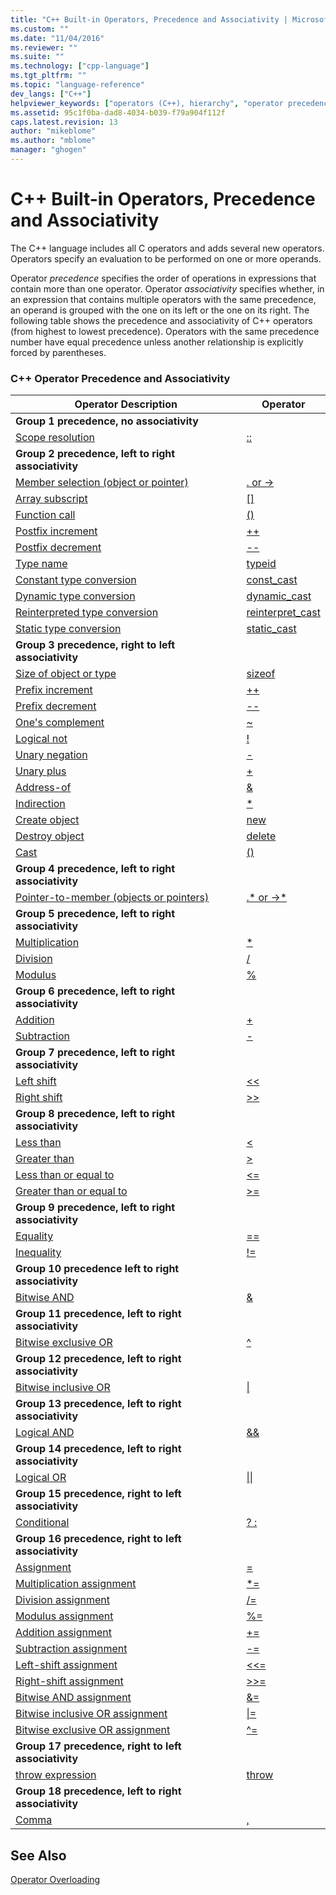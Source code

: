 ```yaml
---
title: "C++ Built-in Operators, Precedence and Associativity | Microsoft Docs"
ms.custom: ""
ms.date: "11/04/2016"
ms.reviewer: ""
ms.suite: ""
ms.technology: ["cpp-language"]
ms.tgt_pltfrm: ""
ms.topic: "language-reference"
dev_langs: ["C++"]
helpviewer_keywords: ["operators (C++), hierarchy", "operator precedence", "precedence, operators", "operators (C++), associativity", "multiple operators [C++]", "associativity of operators [C++]", "operators [C++], precedence", "evaluation order", "hierarchy, operator"]
ms.assetid: 95c1f0ba-dad8-4034-b039-f79a904f112f
caps.latest.revision: 13
author: "mikeblome"
ms.author: "mblome"
manager: "ghogen"
---
```

# C++ Built-in Operators, Precedence and Associativity

The C++ language includes all C operators and adds several new operators. Operators specify an evaluation to be performed on one or more operands.

Operator *precedence* specifies the order of operations in expressions that contain more than one operator. Operator *associativity* specifies whether, in an expression that contains multiple operators with the same precedence, an operand is grouped with the one on its left or the one on its right. The following table shows the precedence and associativity of C++ operators (from highest to lowest precedence). Operators with the same precedence number have equal precedence unless another relationship is explicitly forced by parentheses.

### C++ Operator Precedence and Associativity

|Operator Description|Operator|
|--------------------------|--------------|
|**Group 1 precedence, no associativity**|
|[Scope resolution](../cpp/scope-resolution-operator.md)|[::](../cpp/scope-resolution-operator.md)|
|**Group 2 precedence, left to right associativity**|
|[Member selection (object or pointer)](../cpp/member-access-operators-dot-and.md)|[. or ->](../cpp/member-access-operators-dot-and.md)|
|[Array subscript](../cpp/subscript-operator.md)|[&#91;&#93;](../cpp/subscript-operator.md)|
|[Function call](../cpp/function-call-operator-parens.md)|[()](../cpp/function-call-operator-parens.md)|
|[Postfix increment](../cpp/postfix-increment-and-decrement-operators-increment-and-decrement.md)|[++](../cpp/postfix-increment-and-decrement-operators-increment-and-decrement.md)|
|[Postfix decrement](../cpp/postfix-increment-and-decrement-operators-increment-and-decrement.md)|[--](../cpp/postfix-increment-and-decrement-operators-increment-and-decrement.md)|
|[Type name](../cpp/typeid-operator.md)|[typeid](../cpp/typeid-operator.md)|
|[Constant type conversion](../cpp/const-cast-operator.md)|[const_cast](../cpp/const-cast-operator.md)|
|[Dynamic type conversion](../cpp/dynamic-cast-operator.md)|[dynamic_cast](../cpp/dynamic-cast-operator.md)|
|[Reinterpreted type conversion](../cpp/reinterpret-cast-operator.md)|[reinterpret_cast](../cpp/reinterpret-cast-operator.md)|
|[Static type conversion](../cpp/static-cast-operator.md)|[static_cast](../cpp/static-cast-operator.md)|
|**Group 3 precedence, right to left associativity**|
|[Size of object or type](../cpp/sizeof-operator.md)|[sizeof](../cpp/sizeof-operator.md)|
|[Prefix increment](../cpp/prefix-increment-and-decrement-operators-increment-and-decrement.md)|[++](../cpp/prefix-increment-and-decrement-operators-increment-and-decrement.md)|
|[Prefix decrement](../cpp/prefix-increment-and-decrement-operators-increment-and-decrement.md)|[--](../cpp/prefix-increment-and-decrement-operators-increment-and-decrement.md)|
|[One's complement](../cpp/one-s-complement-operator-tilde.md)|[~](../cpp/one-s-complement-operator-tilde.md)|
|[Logical not](../cpp/logical-negation-operator-exclpt.md)|[!](../cpp/logical-negation-operator-exclpt.md)|
|[Unary negation](../cpp/unary-plus-and-negation-operators-plus-and.md)|[-](../cpp/unary-plus-and-negation-operators-plus-and.md)|
|[Unary plus](../cpp/unary-plus-and-negation-operators-plus-and.md)|[+](../cpp/unary-plus-and-negation-operators-plus-and.md)|
|[Address-of](../cpp/address-of-operator-amp.md)|[&amp;](../cpp/address-of-operator-amp.md)|
|[Indirection](../cpp/indirection-operator-star.md)|[&#42;](../cpp/indirection-operator-star.md)|
|[Create object](../cpp/new-operator-cpp.md)|[new](../cpp/new-operator-cpp.md)|
|[Destroy object](../cpp/delete-operator-cpp.md)|[delete](../cpp/delete-operator-cpp.md)|
|[Cast](../cpp/cast-operator-parens.md)|[()](../cpp/cast-operator-parens.md)|
|**Group 4 precedence, left to right associativity**|
|[Pointer-to-member (objects or pointers)](../cpp/pointer-to-member-operators-dot-star-and-star.md)|[.&#42; or ->&#42;](../cpp/pointer-to-member-operators-dot-star-and-star.md)|
|**Group 5 precedence, left to right associativity**|
|[Multiplication](../cpp/multiplicative-operators-and-the-modulus-operator.md)|[&#42;](../cpp/multiplicative-operators-and-the-modulus-operator.md)|
|[Division](../cpp/multiplicative-operators-and-the-modulus-operator.md)|[/](../cpp/multiplicative-operators-and-the-modulus-operator.md)|
|[Modulus](../cpp/multiplicative-operators-and-the-modulus-operator.md)|[%](../cpp/multiplicative-operators-and-the-modulus-operator.md)|
|**Group 6 precedence, left to right associativity**|
|[Addition](../cpp/additive-operators-plus-and.md)|[+](../cpp/additive-operators-plus-and.md)|
|[Subtraction](../cpp/additive-operators-plus-and.md)|[-](../cpp/additive-operators-plus-and.md)|
|**Group 7 precedence, left to right associativity**|
|[Left shift](../cpp/left-shift-and-right-shift-operators-input-and-output.md)|[<<](../cpp/left-shift-and-right-shift-operators-input-and-output.md)|
|[Right shift](../cpp/left-shift-and-right-shift-operators-input-and-output.md)|[>>](../cpp/left-shift-and-right-shift-operators-input-and-output.md)|
|**Group 8 precedence, left to right associativity**|
|[Less than](../cpp/relational-operators-equal-and-equal.md)|[<](../cpp/relational-operators-equal-and-equal.md)|
|[Greater than](../cpp/relational-operators-equal-and-equal.md)|[>](../cpp/relational-operators-equal-and-equal.md)|
|[Less than or equal to](../cpp/relational-operators-equal-and-equal.md)|[<=](../cpp/relational-operators-equal-and-equal.md)|
|[Greater than or equal to](../cpp/relational-operators-equal-and-equal.md)|[>=](../cpp/relational-operators-equal-and-equal.md)|
|**Group 9 precedence, left to right associativity**|
|[Equality](../cpp/equality-operators-equal-equal-and-exclpt-equal.md)|[==](../cpp/equality-operators-equal-equal-and-exclpt-equal.md)|
|[Inequality](../cpp/equality-operators-equal-equal-and-exclpt-equal.md)|[!=](../cpp/equality-operators-equal-equal-and-exclpt-equal.md)|
|**Group 10 precedence left to right associativity**|
|[Bitwise AND](../cpp/bitwise-and-operator-amp.md)|[&amp;](../cpp/bitwise-and-operator-amp.md)|
|**Group 11 precedence, left to right associativity**|
|[Bitwise exclusive OR](../cpp/bitwise-exclusive-or-operator-hat.md)|[^](../cpp/bitwise-exclusive-or-operator-hat.md)|
|**Group 12 precedence, left to right associativity**|
|[Bitwise inclusive OR](../cpp/bitwise-inclusive-or-operator-pipe.md)|[&#124;](../cpp/bitwise-inclusive-or-operator-pipe.md)|
|**Group 13 precedence, left to right associativity**|
|[Logical AND](../cpp/logical-and-operator-amp-amp.md)|[&amp;&amp;](../cpp/logical-and-operator-amp-amp.md)|
|**Group 14 precedence, left to right associativity**|
|[Logical OR](../cpp/logical-or-operator-pipe-pipe.md)|[&#124;&#124;](../cpp/logical-or-operator-pipe-pipe.md)|
|**Group 15 precedence, right to left associativity**|
|[Conditional](../cpp/conditional-operator-q.md)|[? :](../cpp/conditional-operator-q.md)|
|**Group 16 precedence, right to left associativity**|
|[Assignment](../cpp/assignment-operators.md)|[=](../cpp/assignment-operators.md)|
|[Multiplication assignment](../cpp/assignment-operators.md)|[&#42;=](../cpp/assignment-operators.md)|
|[Division assignment](../cpp/assignment-operators.md)|[/=](../cpp/assignment-operators.md)|
|[Modulus assignment](../cpp/assignment-operators.md)|[%=](../cpp/assignment-operators.md)|
|[Addition assignment](../cpp/assignment-operators.md)|[+=](../cpp/assignment-operators.md)|
|[Subtraction assignment](../cpp/assignment-operators.md)|[-=](../cpp/assignment-operators.md)|
|[Left-shift assignment](../cpp/assignment-operators.md)|[<<=](../cpp/assignment-operators.md)|
|[Right-shift assignment](../cpp/assignment-operators.md)|[>>=](../cpp/assignment-operators.md)|
|[Bitwise AND assignment](../cpp/assignment-operators.md)|[&amp;=](../cpp/assignment-operators.md)|
|[Bitwise inclusive OR assignment](../cpp/assignment-operators.md)|[&#124;=](../cpp/assignment-operators.md)|
|[Bitwise exclusive OR assignment](../cpp/assignment-operators.md)|[^=](../cpp/assignment-operators.md)|
|**Group 17 precedence, right to left associativity**|
|[throw expression](../cpp/try-throw-and-catch-statements-cpp.md)|[throw](../cpp/try-throw-and-catch-statements-cpp.md)|
|**Group 18 precedence, left to right associativity**|
|[Comma](../cpp/comma-operator.md)|[,](../cpp/comma-operator.md)|

## See Also

[Operator Overloading](operator-overloading.md)


